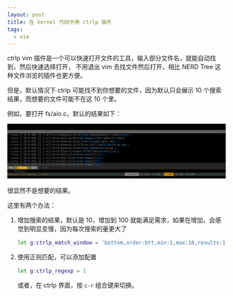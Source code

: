 ```yaml
---
layout: post
title: 在 kernel 代码中用 ctrlp 插件
tags:
  - vim
---
```


ctrlp vim 插件是一个可以快速打开文件的工具，输入部分文件名，就能自动找到，然后快速选择打开，
不用退出 vim 去找文件然后打开，相比 NERD Tree 这种文件浏览的插件也更方便。

但是，默认情况下 ctrlp 可能找不到你想要的文件，因为默认只会展示 10
个搜索结果，而想要的文件可能不在这 10 个里。

例如，要打开 fs/aio.c，默认的结果如下：

![ctrlp result](/assets/images/vim/ctrlp-search.png)

很显然不是想要的结果。

这里有两个办法：

1. 增加搜索的结果，默认是 10，增加到 100 就能满足需求，如果在增加，会感觉到明显变慢，因为每次搜索的量更大了

    ```bash
    let g:ctrlp_match_window = 'bottom,order:btt,min:1,max:10,results:100'
    ```

2. 使用正则匹配，可以添加配置

    ```bash
    let g:ctrlp_regexp = 1
    ```

    或者，在 ctrlp 界面，按 `c-r` 组合键来切换。
